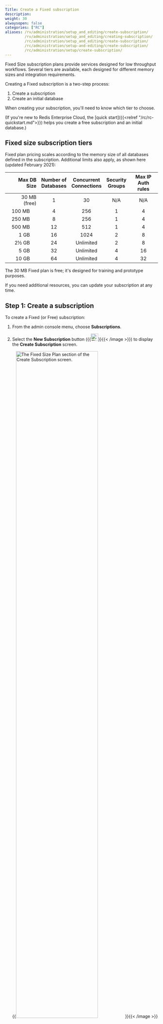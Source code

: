 ```yaml
---
Title: Create a Fixed subscription
description:
weight: 30
alwaysopen: false
categories: ["RC"]
aliases: /rv/administration/setup_and_editing/create-subscription/
         /rv/administration/setup_and_editing/creating-subscription/
         /rc/administration/setup_and_editing/create-subscription/
         /rc/administration/setup-and-editing/create-subscription/
         /rc/administration/setup/create-subscription/
---
```

Fixed Size subscription plans provide services designed for low throughput workflows.  Several tiers are available, each designed for different memory sizes and integration requirements.

Creating a Fixed subscription is a two-step process:

1. Create a subscription
1. Create an initial database

When creating your subscription, you'll need to know which tier to choose.

(If you're new to Redis Enterprise Cloud, the [quick start]({{<relref "/rc/rc-quickstart.md">}}) helps you create a free subscription and an initial database.)


## Fixed size subscription tiers

Fixed plan pricing scales according to the memory size of all databases defined in the subscription.  Additional limits also apply, as shown here (updated February 2021):

| Max DB Size | Number of<br/>Databases | Concurrent<br/>Connections | Security<br/> Groups | Max IP<br/> Auth rules |
|------------:|:---------:|:-----------:|:---------------:|:-------------:|
| 30 MB (free)     | 1 | 30 | N/A | N/A |
| 100 MB &nbsp;&nbsp;&nbsp;&nbsp; | 4 | 256 | 1 | 4 |
| 250 MB &nbsp;&nbsp;&nbsp;&nbsp; | 8 | 256 | 1 | 4 |
| 500 MB &nbsp;&nbsp;&nbsp;&nbsp; | 12 | 512 | 1 | 4 |
| 1 GB &nbsp;&nbsp;&nbsp;&nbsp; | 16 | 1024 | 2 | 8 |
| 2&half; GB &nbsp;&nbsp;&nbsp;&nbsp; | 24 | Unlimited | 2 | 8 |
| 5 GB &nbsp;&nbsp;&nbsp;&nbsp; | 32 | Unlimited | 4 | 16 |
| 10 GB &nbsp;&nbsp;&nbsp;&nbsp; | 64 | Unlimited | 4 | 32 |

The 30 MB Fixed plan is free; it's designed for training and prototype purposes.

If you need additional resources, you can update your subscription at any time.

## Step 1: Create a subscription

To create a Fixed (or Free) subscription:

1.  From the admin console menu, choose **Subscriptions**.

2.  Select the **New Subscription** button ({{<image filename="images/rc/icon-subscription-add-button.png" width="24px" alt="The Add Subscripton button" >}}{{< /image >}}) to display the **Create Subscription** screen.

    {{<image filename="images/rc/fixed-subscription-create.png" width="75%" alt="The Fixed Size Plan section of the Create Subscription screen." >}}{{< /image >}}

3.  When the **New Subscription** screen appears, enter your cloud provider details.

4.  Select your **High Availability** preferences.

5.  Select the desired plan size.   

    To create a Free subscription, select the 30 MB plan size.  

6.  Enter a subscription name and payment details (if prompted).

    {{<image filename="images/rc/fixed-subscription-paid-tier.png" width="75%" alt="Database name and payment details are needed for paid plans." >}}{{< /image >}}

7.  Select the **Create** button.

The steps can vary slightly:

- You aren't prompted for payment details when creating a Free subscription.

    {{<image filename="images/rc/fixed-subscription-free-tier.png" width="75%" alt="You aren't prompted for payment method when creating a free plan." >}}{{< /image >}}

- If you're creating a paid subscription and haven't previously entered a payment method, you'll enter payment details after clicking the **Create** button in Step 7.

    {{<image filename="images/rc/fixed-sub-add-credit-card.png" width="75%" alt="The Add Credit Card screen appears when you create a paid plan before adding a payment method." >}}{{< /image >}}

    If you cancel the **Add Credit Card** screen at this point, you return to the **Create Subscription** screen.

## Step 2: Create initial database

After creating your new subscription, the **Create Database** screen appears.

{{<image filename="images/rc/fixed-sub-create-database-paid.png" width="75%" alt="The Create Database screen appears when you create a new subscription." >}}{{< /image >}}

Here's what you can specify:

|Setting name|Description|
|:-----------|:----------|
|**Database Name** | A name for your database (_required_)|
|**Protocol** | Either _Redis_ (default) or _Memcached_ |
|**Replication** | Enable or disable according to your preferences (_paid only_)|
|**Data Persistence** | Controls when data is persisted to storage (_paid only_)|
|**Access Control & Security** | Defines security policies; free accounts limited to password only | 
|**Data Eviction Policy** | Determines what happens when you run out of space. | 
|**Periodic Backup** | When enabled, defines a path for backups (_paid only_) |
|**Modules** | Defines the module associated with the database, if any |
|**Alert Settings** | Identfies when to send alert emails regarding database conditions. |

For more info, see [Creating Databases]({{<relref "rc/databases/create-database.md">}}).